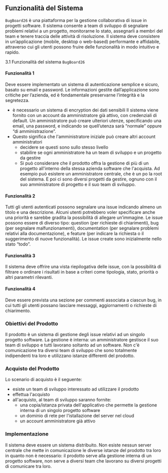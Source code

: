 ## Funzionalità del Sistema
`BugBoard26` è una piattaforma per la gestione collaborativa di issue in progetti software. Il sistema consente a team di sviluppo di segnalare problemi relativi a un progetto, monitorarne lo stato, assegnarli a membri del team e tenere traccia delle attività di risoluzione. Il sistema deve consistere in un’applicazione (mobile, desktop o web-based) performante e affidabile, attraverso cui gli utenti possono fruire delle funzionalità in modo intuitivo e rapido.

3.1
Funzionalità del sistema `BugBoard26`

#### Funzionalità 1
Deve essere implementato un sistema di autenticazione semplice e sicuro, basato su email e
password. Le informazioni gestite dall’applicazione sono critiche per l’azienda, ed è fondamentale
preservarne l’integrità e la segretezza.
- è necessario un sistema di encryption dei dati sensibili
Il sistema viene fornito con un account da amministratore già attivo, con credenziali di default. Un amministratore può creare ulteriori utenze, specificando una email, una password, e indicando se quell’utenza sarà “normale” oppure “di amministrazione”.
- Questo significa che l'amministratore iniziale può creare altri account amministratori
	- decidere se questi sono sullo stesso livello
	- stabilire se ogni amministratore ha un team di sviluppo e un progetto da gestire
	- Si può considerare che il prodotto offra la gestione di più di un progetto all'interno della stessa azienda software che l'acquista. Ad esempio può esistere un amministratore centrale, che è un po la root del sistema. E poi ci sono diversi progetti da gestire, ognuno con il suo amministratore di progetto e il suo team di sviluppo.
#### Funzionalità 2
 Tutti gli utenti autenticati possono segnalare una issue indicando almeno un titolo e una
descrizione. Alcuni utenti potrebbero voler specificare anche una priorità e sarebbe gradita la
possibilità di allegare un’immagine. Le issue possono essere di diverso tipo: question (per
richieste di chiarimenti), bug (per segnalare malfunzionamenti), documentation (per segnalare
problemi relativi alla documentazione), e feature (per indicare la richiesta o il suggerimento di
nuove funzionalità). Le issue create sono inizialmente nello stato “todo”.

#### Funzionalità 3
 Il sistema deve offrire una vista riepilogativa delle issue, con la possibilità di filtrare o ordinare i risultati in base a criteri come tipologia, stato, priorità o altri parametri rilevanti.

#### Funzionalità 4
 Deve essere prevista una sezione per commenti associata a ciascun bug, in cui tutti gli utenti
possano lasciare messaggi, aggiornamenti o richieste di chiarimento.

### Obiettivi del Prodotto
Il prodotto è un sistema di gestione degli issue relativi ad un singolo progetto software.
La gestione è interna: un amministratore gestisce il suo team di sviluppo e tutti lavorano soltanto ad un software. Non c'è comunicazione tra diversi team di sviluppo che sono totalmente indipendenti tra loro e utilizzano istanze differenti del prodotto.

### Acquisto del Prodotto
Lo scenario di acquisto è il seguente: 
- esiste un team di sviluppo interessato ad utilizzare il prodotto
- effettua l'acquisto
- all'acquisto, al team di sviluppo saranno fornite: 
	- una copia/istanza privata dell'applicativo che permette la gestione interna di un singolo progetto software 
	- un dominio di rete per l'istallazione del server nel cloud
	- un account amministratore già attivo

### Implementazione
Il sistema deve essere un sistema distribuito.
Non esiste nessun server centrale che mette in comunicazione le diverse istanze del prodotto tra loro in quanto non è necessario: il prodotto serve alla gestione interna di un progetto software, non serve a diversi team che lavorano su diversi progetti di comunicare tra loro.


